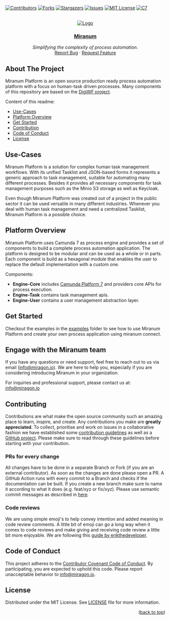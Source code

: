 <div id="top"></div>

<!-- PROJECT SHIELDS -->
[![Contributors][contributors-shield]][contributors-url]
[![Forks][forks-shield]][forks-url]
[![Stargazers][stars-shield]][stars-url]
[![Issues][issues-shield]][issues-url]
[![MIT License][license-shield]][license-url]
[![C7][c7-shield]][c7-url]
<!-- END OF PROJECT SHIELDS --> 

<!-- PROJECT LOGO -->
<br />
<div align="center">
    <a href="#">
        <img src="images/logo_blau.png" alt="Logo">
    </a>
    <h3><a href="https://miranum.com/">Miranum</a></h3>
    <p>
        <i>Simplifying the complexity of process automation.</i>
        <br />
        <a href="https://github.com/Miragon/miranum/issues">Report Bug</a>
        ·
        <a href="https://github.com/Miragon/miranum/pulls">Request Feature</a>
    </p>
</div>

## About The Project

Miranum Platform is an open source production ready process automation platform with a focus on human-task driven
processes.
Many components of this repository are based on the [DigiWF project](https://github.com/it-at-m/digiwf-core).

Content of this readme:

* [Use-Cases](#use-cases)
* [Platform Overview](#platform-overview)
* [Get Started](#get-started)
* [Contribution](#contributing)
* [Code of Conduct](#code-of-conduct)
* [License](#license)

## Use-Cases

Miranum Platform is a solution for complex human task management workflows.
With its unified Tasklist and JSON-based forms it represents a generic approach to task management,
suitable for automating many different processes.
Besides it provides all necessary components for task management purposes such as the Minio S3 storage
as well as Keycloak.

Even though Miranum Platform was created out of a project in the public sector it can be used versatile in many
different
industries. Whenever you deal with human task management and need a centralized Tasklist, Miranum Platform is a possible
choice.

## Platform Overview

Miranum Platform uses Camunda 7 as process engine and provides a set of components to build a complete process automation application.
The platform is designed to be modular and can be used as a whole or in parts.
Each component is build as a hexagonal module that enables the user to replace the default implementation with a custom one. 

Components:

- **Engine-Core** includes [Camunda Platform 7](https://github.com/camunda/camunda-bpm-platform) and providers core APIs for process execution.
- **Engine-Task** contains task management apis.
- **Engine-User** contains a user management abstraction layer.

## Get Started

Checkout the examples in the [examples](examples) folder to see how to use Miranum Platform and create your own process application using miranum connect.

## Engage with the Miranum team

If you have any questions or need support, feel free to reach out to us via email ([info@miragon.io](mailto:info@miragon.io)).
We are here to help you, especially if you are considering introducing Miranum in your organization.

For inquiries and professional support, please contact us at: [info@miragon.io](mailto:info@miragon.io)

## Contributing

Contributions are what make the open source community such an amazing place to learn, inspire, and create. Any
contributions you make are **greatly appreciated**.
To collect, prioritise and work on issues in a collaborative fashion we have established
some [contribution guidelines](https://miranum.com/docs/components/contributing) as well as
a [GitHub project](https://github.com/orgs/Miragon/projects/9).
Please make sure to read through these guidelines before starting with your contribution.

### PRs for every change

All changes have to be done in a separate Branch or Fork (if you are an external contributor). As soon as the changes
are
done please open a PR. A GitHub Action runs with every commit to a Branch and checks if the documentation can be built.
If you create a new branch make sure to name it according to what it does (e.g. feat/xyz or fix/xyz). Please use
semantic
commit messages as described in [here](https://gist.github.com/joshbuchea/6f47e86d2510bce28f8e7f42ae84c716).

### Code reviews

We are using simple emoji's to help convey intention and added meaning in code review comments. A little bit of emoji
can
go a long way when it comes to code reviews and make giving and receiving code review a little bit more enjoyable.
We are following this [guide by erikthedeveloper](https://github.com/erikthedeveloper/code-review-emoji-guide).

## Code of Conduct

This project adheres to the [Contributor Covenant Code of Conduct](./CODE_OF_CONDUCT.md). By participating, you are
expected to uphold this code.
Please report unacceptable behavior to info@miragon.io.

## License

Distributed under the MIT License. See [LICENSE](LICENSE) file for more information.
<p align="right">(<a href="#top">back to top</a>)</p>

<!-- MARKDOWN LINKS & IMAGES -->
<!-- https://www.markdownguide.org/basic-syntax/#reference-style-links -->

[contributors-shield]: https://img.shields.io/github/contributors/Miragon/miranum.svg?style=for-the-badge

[contributors-url]: https://github.com/Miragon/miranum/graphs/contributors

[forks-shield]: https://img.shields.io/github/forks/Miragon/miranum.svg?style=for-the-badge

[forks-url]: https://github.com/Miragon/miranum/network/members

[stars-shield]: https://img.shields.io/github/stars/Miragon/miranum.svg?style=for-the-badge

[stars-url]: https://github.com/Miragon/miranum/stargazers

[issues-shield]: https://img.shields.io/github/issues/Miragon/miranum.svg?style=for-the-badge

[issues-url]: https://github.com/Miragon/miranum/issues

[license-shield]: https://img.shields.io/github/license/Miragon/miranum.svg?style=for-the-badge

[license-url]: https://github.com/Miragon/miranum/blob/main/LICENSE

[c7-shield]: https://img.shields.io/badge/Compatible%20with-Camunda%20Platform%207-blue.svg?style=for-the-badge

[c7-url]: https://camunda.com/de/platform-7/
